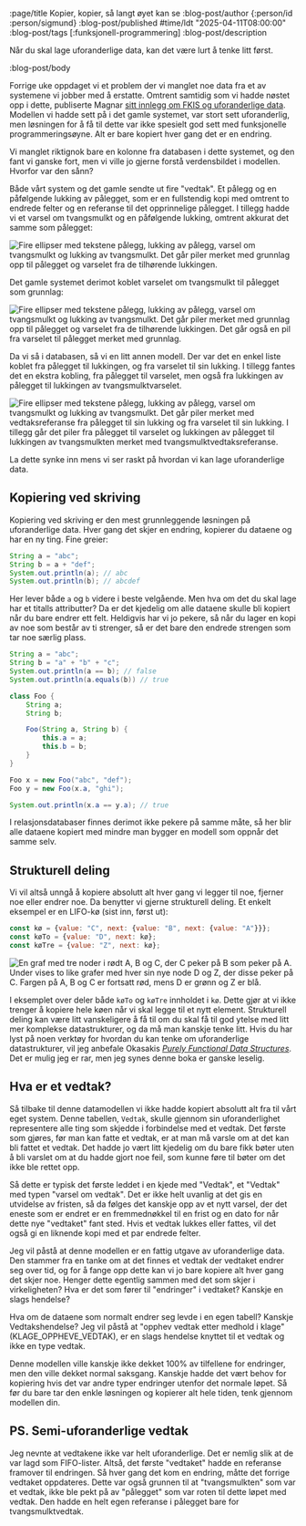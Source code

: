 :page/title Kopier, kopier, så langt øyet kan se
:blog-post/author {:person/id :person/sigmund}
:blog-post/published #time/ldt "2025-04-11T08:00:00"
:blog-post/tags [:funksjonell-programmering]
:blog-post/description

Når du skal lage uforanderlige data, kan det være lurt å tenke litt først.

:blog-post/body

Forrige uke oppdaget vi et problem der vi manglet noe data fra et av systemene
vi jobber med å erstatte. Omtrent samtidig som vi hadde nøstet opp i dette,
publiserte Magnar [sitt innlegg om FKIS og uforanderlige
data](/to-bestevenner/). Modellen vi hadde sett på i det gamle systemet, var
stort sett uforanderlig, men løsningen for å få til dette var ikke spesielt god
sett med funksjonelle programmeringsøyne. Alt er bare kopiert hver gang det er
en endring.

Vi manglet riktignok bare en kolonne fra databasen i dette systemet, og den fant
vi ganske fort, men vi ville jo gjerne forstå verdensbildet i modellen. Hvorfor
var den sånn?

Både vårt system og det gamle sendte ut fire "vedtak". Et pålegg og en
påfølgende lukking av pålegget, som er en fullstendig kopi med omtrent to
endrede felter og en referanse til det opprinnelige pålegget. I tillegg hadde vi
et varsel om tvangsmulkt og en påfølgende lukking, omtrent akkurat det samme som
pålegget:

<img src="/images/vedtak.svg"
    alt="Fire ellipser med tekstene pålegg, lukking av pålegg, varsel om
    tvangsmulkt og lukking av tvangsmulkt. Det går piler merket med grunnlag opp
    til pålegget og varselet fra de tilhørende lukkingen.">

Det gamle systemet derimot koblet varselet om tvangsmulkt til pålegget som
grunnlag:

<img src="/images/vedtak-synk-mats.svg"
    alt="Fire ellipser med tekstene pålegg, lukking av pålegg, varsel om
    tvangsmulkt og lukking av tvangsmulkt. Det går piler merket med grunnlag opp
    til pålegget og varselet fra de tilhørende lukkingen. Det går også en pil
    fra varselet til pålegget merket med grunnlag.">

Da vi så i databasen, så vi en litt annen modell. Der var det en enkel liste
koblet fra pålegget til lukkingen, og fra varselet til sin lukking. I tillegg
fantes det en ekstra kobling, fra pålegget til varselet, men også fra lukkingen
av pålegget til lukkingen av tvangsmulktvarselet.

<img src="/images/vedtak-mats-modell.svg"
    alt="Fire ellipser med tekstene pålegg, lukking av pålegg, varsel om
    tvangsmulkt og lukking av tvangsmulkt. Det går piler merket med
    vedtaksreferanse fra pålegget til sin lukking og fra varselet til sin
    lukking. I tillegg går det piler fra pålegget til varselet og lukkingen av
    pålegget til lukkingen av tvangsmulkten merket med tvangsmulktvedtaksreferanse.">

La dette synke inn mens vi ser raskt på hvordan vi kan lage uforanderlige data.

## Kopiering ved skriving

Kopiering ved skriving er den mest grunnleggende løsningen på uforanderlige
data. Hver gang det skjer en endring, kopierer du dataene og har en ny ting.
Fine greier:

```java
String a = "abc";
String b = a + "def";
System.out.println(a); // abc
System.out.println(b); // abcdef
```

Her lever både `a` og `b` videre i beste velgående. Men hva om det du skal lage
har et titalls attributter? Da er det kjedelig om alle dataene skulle bli
kopiert når du bare endrer ett felt. Heldigvis har vi jo pekere, så når du
lager en kopi av noe som består av ti strenger, så er det bare den endrede
strengen som tar noe særlig plass.

```java
String a = "abc";
String b = "a" + "b" + "c";
System.out.println(a == b); // false
System.out.println(a.equals(b)) // true

class Foo {
    String a;
    String b;

    Foo(String a, String b) {
        this.a = a;
        this.b = b;
    }
}

Foo x = new Foo("abc", "def");
Foo y = new Foo(x.a, "ghi");

System.out.println(x.a == y.a); // true
```

I relasjonsdatabaser finnes derimot ikke pekere på samme måte, så her blir
alle dataene kopiert med mindre man bygger en modell som oppnår det samme selv.

## Strukturell deling

Vi vil altså unngå å kopiere absolutt alt hver gang vi legger til noe, fjerner
noe eller endrer noe. Da benytter vi gjerne strukturell deling. Et enkelt
eksempel er en LIFO-kø (sist inn, først ut):

```js
const kø = {value: "C", next: {value: "B", next: {value: "A"}}};
const køTo = {value: "D", next: kø};
const køTre = {value: "Z", next: kø};
```

<img src="/images/fifo-strukturell-deling.svg"
    alt="En graf med tre noder i rødt A, B og C, der C peker på B som peker på A. Under
    vises to like grafer med hver sin nye node D og Z, der disse peker på C.
    Fargen på A, B og C er fortsatt rød, mens D er grønn og Z er blå.">

I eksemplet over deler både `køTo` og `køTre` innholdet i `kø`. Dette gjør at vi
ikke trenger å kopiere hele køen når vi skal legge til et nytt element.
Strukturell deling kan være litt vanskeligere å få til om du skal få til god
ytelse med litt mer komplekse datastrukturer, og da må man kanskje tenke litt.
Hvis du har lyst på noen verktøy for hvordan du kan tenke om uforanderlige
datastrukturer, vil jeg anbefale Okasakis [*Purely Functional Data
Structures*](https://www.cs.cmu.edu/~rwh/students/okasaki.pdf). Det er mulig jeg
er rar, men jeg synes denne boka er ganske leselig.

## Hva er et vedtak?

Så tilbake til denne datamodellen vi ikke hadde kopiert absolutt alt fra til
vårt eget system. Denne tabellen, `Vedtak`, skulle gjennom sin uforanderlighet
representere alle ting som skjedde i forbindelse med et vedtak. Det første som
gjøres, før man kan fatte et vedtak, er at man må varsle om at det kan bli
fattet et vedtak. Det hadde jo vært litt kjedelig om du bare fikk bøter uten å
bli varslet om at du hadde gjort noe feil, som kunne føre til bøter om det ikke
ble rettet opp.

Så dette er typisk det første leddet i en kjede med "Vedtak", et "Vedtak" med
typen "varsel om vedtak". Det er ikke helt uvanlig at det gis en utvidelse av
fristen, så da følges det kanskje opp av et nytt varsel, der det eneste som er
endret er en fremmednøkkel til en frist og en dato for når dette nye "vedtaket"
fant sted. Hvis et vedtak lukkes eller fattes, vil det også gi en liknende kopi
med et par endrede felter.

Jeg vil påstå at denne modellen er en fattig utgave av uforanderlige data. Den
stammer fra en tanke om at det finnes et vedtak der vedtaket endrer seg over
tid, og for å fange opp dette kan vi jo bare kopiere alt hver gang det skjer
noe. Henger dette egentlig sammen med det som skjer i virkeligheten? Hva er det
som fører til "endringer" i vedtaket? Kanskje en slags hendelse?

Hva om de dataene som normalt endrer seg levde i en egen tabell? Kanskje
Vedtakshendelse? Jeg vil påstå at "opphev vedtak etter medhold i klage"
(KLAGE\_OPPHEVE\_VEDTAK), er en slags hendelse knyttet til et vedtak og ikke en
type vedtak.

Denne modellen ville kanskje ikke dekket 100% av tilfellene for endringer, men
den ville dekket normal saksgang. Kanskje hadde det vært behov for kopiering
hvis det var andre typer endringer utenfor det normale løpet. Så før du bare tar
den enkle løsningen og kopierer alt hele tiden, tenk gjennom modellen din.

## PS. Semi-uforanderlige vedtak

Jeg nevnte at vedtakene ikke var helt uforanderlige. Det er nemlig slik at de var
lagd som FIFO-lister. Altså, det første "vedtaket" hadde en referanse framover
til endringen. Så hver gang det kom en endring, måtte det forrige vedtaket
oppdateres. Dette var også grunnen til at "tvangsmulkten" som var et vedtak,
ikke ble pekt på av "pålegget" som var roten til dette løpet med vedtak. Den
hadde en helt egen referanse i pålegget bare for tvangsmulktvedtak.
